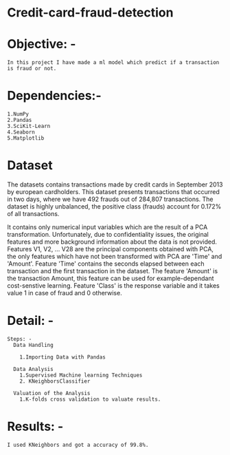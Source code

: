 # Credit-card-fraud-detection

# Objective: -

    In this project I have made a ml model which predict if a transaction is fraud or not.
    
# Dependencies:-
    1.NumPy
    2.Pandas
    3.SciKit-Learn
    4.Seaborn
    5.Matplotlib
# Dataset

   The datasets contains transactions made by credit cards in September 2013 by european cardholders. This dataset presents transactions that occurred in two days, where we have 492 frauds out of 284,807 transactions. The dataset is highly unbalanced, the positive class (frauds) account for 0.172% of all transactions.

   It contains only numerical input variables which are the result of a PCA transformation. Unfortunately, due to confidentiality issues, the original features and more background information about the data is not provided. Features V1, V2, ... V28 are the principal components obtained with PCA, the only features which have not been transformed with PCA are 'Time' and 'Amount'. Feature 'Time' contains the seconds elapsed between each transaction and the first transaction in the dataset. The feature 'Amount' is the transaction Amount, this feature can be used for example-dependant cost-senstive learning. Feature 'Class' is the response variable and it takes value 1 in case of fraud and 0 otherwise.
    
    
# Detail: -
    
    Steps: -
      Data Handling

        1.Importing Data with Pandas
      
      Data Analysis
        1.Supervised Machine learning Techniques
        2. KNeighborsClassifier
        
      Valuation of the Analysis
        1.K-folds cross validation to valuate results.
        
# Results: -
    I used KNeighbors and got a accuracy of 99.8%. 
